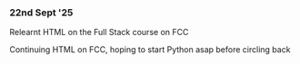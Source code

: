 ### 22nd Sept '25

Relearnt HTML on the Full Stack course on FCC

Continuing HTML on FCC, hoping to start Python asap before circling back
